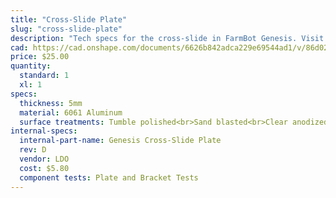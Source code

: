 ```yaml
---
title: "Cross-Slide Plate"
slug: "cross-slide-plate"
description: "Tech specs for the cross-slide in FarmBot Genesis. Visit [our shop](http://shop.farm.bot) to purchase parts."
cad: https://cad.onshape.com/documents/6626b842adca229e69544ad1/v/86d025f246d26e364ef63928/e/2fe66595893acc7331e5f262
price: $25.00
quantity:
  standard: 1
  xl: 1
specs:
  thickness: 5mm
  material: 6061 Aluminum
  surface treatments: Tumble polished<br>Sand blasted<br>Clear anodized
internal-specs:
  internal-part-name: Genesis Cross-Slide Plate
  rev: D
  vendor: LDO
  cost: $5.80
  component tests: Plate and Bracket Tests
---
```

